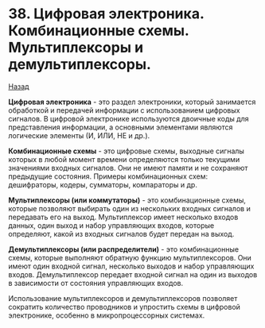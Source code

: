 # 38. Цифровая электроника. Комбинационные схемы. Мультиплексоры и демультиплексоры.

[Назад](EISX.md)

**Цифровая электроника** - это раздел электроники, который занимается обработкой и передачей информации с использованием цифровых сигналов. В цифровой электронике используются двоичные коды для представления информации, а основными элементами являются логические элементы (И, ИЛИ, НЕ и др.).

**Комбинационные схемы** - это цифровые схемы, выходные сигналы которых в любой момент времени определяются только текущими значениями входных сигналов. Они не имеют памяти и не сохраняют предыдущие состояния. Примеры комбинационных схем: дешифраторы, кодеры, сумматоры, компараторы и др.

**Мультиплексоры (или коммутаторы)** - это комбинационные схемы, которые позволяют выбирать один из нескольких входных сигналов и передавать его на выход. Мультиплексор имеет несколько входов данных, один выход и набор управляющих входов, которые определяют, какой из входных сигналов будет передан на выход.

**Демультиплексоры (или распределители)** - это комбинационные схемы, которые выполняют обратную функцию мультиплексоров. Они имеют один входной сигнал, несколько выходов и набор управляющих входов. Демультиплексор передает входной сигнал на один из выходов в зависимости от состояния управляющих входов.

Использование мультиплексоров и демультиплексоров позволяет сократить количество проводников и упростить схемы в цифровой электронике, особенно в микропроцессорных системах.
